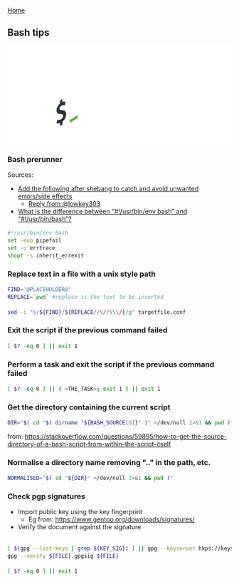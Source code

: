 [Home](../index.md)

## Bash tips

![bash splash](res/bash-splash.png)

### Bash prerunner

Sources: 

* [Add the following after shebang to catch and avoid unwanted errors/side effects](https://twitter.com/nixcraft/status/1250480524872658946)
  * [Reply from @lowkey303](https://twitter.com/lowkey303/status/1250483443936485376)
* [What is the difference between “#!/usr/bin/env bash” and “#!/usr/bin/bash”?
](https://stackoverflow.com/a/16365367)

```bash
#!/usr/bin/env bash
set -euo pipefail
set -o errtrace
shopt -s inherit_errexit
```

### Replace text in a file with a unix style path

```bash
FIND='@PLACEHOLDER@'
REPLACE=`pwd` #replace is the text to be inserted

sed -i "s/${FIND}/${REPLACE//\//\\\/}/g" targetfile.conf
```

### Exit the script if the previous command failed

```bash
[ $? -eq 0 ] || exit 1
```

### Perform a task and exit the script if the previous command failed

```bash
[ $? -eq 0 ] || ( <THE_TASK>; exit 1 ) || exit 1
```

### Get the directory containing the current script

```bash
DIR="$( cd "$( dirname "${BASH_SOURCE[0]}" )" >/dev/null 2>&1 && pwd )"
```

from: https://stackoverflow.com/questions/59895/how-to-get-the-source-directory-of-a-bash-script-from-within-the-script-itself

### Normalise a directory name removing ".." in the path, etc.

```bash
NORMALISED="$( cd "${DIR}" >/dev/null 2>&1 && pwd )"
```

### Check pgp signatures

* Import public key using the key fingerprint
  * Eg from: https://www.gentoo.org/downloads/signatures/
* Verify the document against the signature

```bash

[ $(gpg --list-keys | grep ${KEY_SIG}) ] || gpg --keyserver hkps://keys.gentoo.org --recv-keys ${KEY_SIG}
gpg --verify ${FILE}.gpgsig ${FILE}

[ $? -eq 0 ] || exit 1
```
